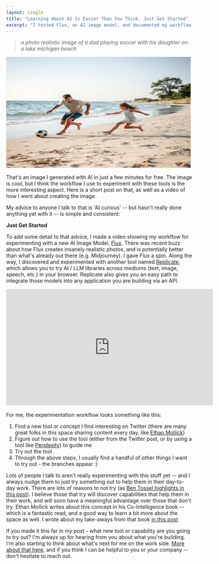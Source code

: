 ```yaml
---
layout: single
title: "Learning About AI Is Easier Than You Think. Just Get Started"
excerpt: "I tested Flux, an AI image model, and documented my workflow for experimenting with new AI tools. The takeaway? The best way to learn AI is to start playing with it. Small experiments compound, and those who explore now will have an edge later."
---
```

> *a photo realistic image of a dad playing soccer with his daughter on a lake michigan beach*

<img src="/docs/assets/images/flux/1.jpg" width="500px" height="300px"/>

That's an image I generated with AI in just a few minutes for free. The image is cool, but I think the workflow I use to experiment with these tools is the more interesting aspect. Here is a short post on that, as well as a video of how I went about creating the image.

My advice to anyone I talk to that is 'AI curious' -- but hasn't really done anything yet with it -- is simple and consistent: 

**Just Get Started**

To add some detail to that advice, I made a video showing my workflow for experimenting with a new AI Image Model, [Flux](https://www.dzine.ai/tools/flux1). There was recent buzz about how Flux creates insanely realistic photos, and is potentially better than what's already out there (e.g. Midjourney). I gave Flux a spin. Along the way, I discovered and experimented with another tool named [Replicate](https://replicate.com/), which allows you to try AI / LLM libraries across mediums (text, image, speech, etc.) in your browser. Replicate also gives you an easy path to integrate those models into any application you are building via an API.

<iframe width="560" height="315" src="https://www.youtube.com/embed/A4W6Kj-wwjE?si=Jbfz4vd-AQ6eM2Vl" title="YouTube video player" frameborder="0" allow="accelerometer; autoplay; clipboard-write; encrypted-media; gyroscope; picture-in-picture; web-share" referrerpolicy="strict-origin-when-cross-origin" allowfullscreen></iframe>

<br/>

For me, the experimentation workflow looks something like this:

1. Find a new tool or concept I find interesting on Twitter (there are many great folks in this space sharing content every day, like [Ethan Mollick](https://x.com/emollick))
1. Figure out how to use the tool (either from the Twitter post, or by using a tool like [Perplexity](https://perplexity.ai)) to guide me
1. Try out the tool
1. Through the above steps, I usually find a handful of other things I want to try out - the branches appear :)

Lots of people I talk to aren't really experimenting with this stuff yet -- and I always nudge them to just try something out to help them in their day-to-day work. There are lots of reasons to not try (as [Ben Tossel highlights in this post](https://x.com/bentossell/status/1822933481384460724)). I believe those that try will discover capabilities that help them in their work, and will soon have a meaningful advantage over those that don't try. Ethan Mollick writes about this concept in his Co-Intelligence book -- which is a fantastic read, and a good way to learn a bit more about the space as well. I wrote about my take-aways from that book [in this post](/2024/04/29/cointelligence-take-aways.html) 

If you made it this far in my post - what new tool or capability are you going to try out? I'm always up for hearing from you about what you're building. I'm also starting to think about what's next for me on the work side. [More about that here](/work-with-me.html), and if you think I can be helpful to you or your company -- don't hesitate to reach out.

